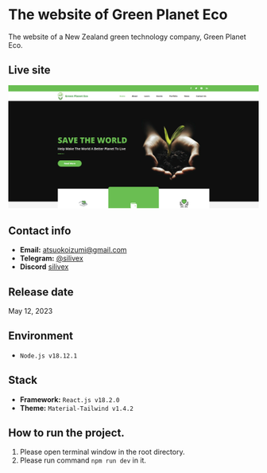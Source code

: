 # The website of Green Planet Eco

The website of a New Zealand green technology company, Green Planet Eco.

## Live site

[![Live site](readme_images/guide-site.png)](https://greenplaneteco.com)

## Contact info

- **Email:** atsuokoizumi@gmail.com
- **Telegram:** [@silivex](https://t.me/silivex)
- **Discord** [silivex](https://discordapp.com/users/829485006904754209)

## Release date

May 12, 2023

## Environment

- `Node.js v18.12.1`

## Stack

- **Framework:** `React.js v18.2.0`
- **Theme:** `Material-Tailwind v1.4.2`

## How to run the project.

1. Please open terminal window in the root directory.
2. Please run command `npm run dev` in it.
